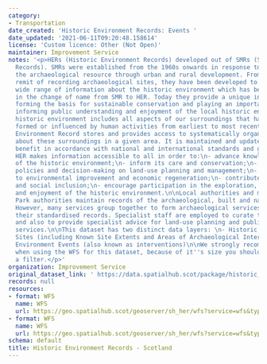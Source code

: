 ```yaml
---
category:
- Transportation
date_created: 'Historic Environment Records: Events '
date_updated: '2021-06-11T09:20:48.158614'
license: 'Custom licence: Other (Not Open)'
maintainer: Improvement Service
notes: '<p>HERs (Historic Environment Records) developed out of SMRs (Sites and Monuments
  Records). SMRs were established from the 1960s onwards in response to the loss of
  the archaeological resource through urban and rural development. From their original
  remit of recording archaeological sites, they have been developed to encompass a
  wide range of information about the historic environment which has been reflected
  in the change of name from SMR to HER. Today they provide a unique information resource,
  forming the basis for sustainable conservation and playing an important role in
  informing public understanding and enjoyment of the local historic environment.\nThe
  historic environment includes all aspects of our surroundings that have been built,
  formed or influenced by human activities from earliest to most recent times. A Historic
  Environment Record stores and provides access to systematically organised information
  about these surroundings in a given area. It is maintained and updated for public
  benefit in accordance with national and international standards and guidance. An
  HER makes information accessible to all in order to:\n- advance knowledge and understanding
  of the historic environment;\n- inform its care and conservation;\n- inform public
  policies and decision-making on land-use planning and management;\n- contribute
  to environmental improvement and economic regeneration;\n- contribute to education
  and social inclusion;\n- encourage participation in the exploration, appreciation
  and enjoyment of the historic environment.\n\nLocal authorities and most National
  Park authorities maintain records of the archaeological, built and natural environment.
  However, many services group together to form archaeological services to collate
  their standardised records. Specialist staff are employed to curate these records
  and also to provide specialist advice for land-use planning and public information
  services.\n\nThis dataset has two distinct data layers: \n- Historic Environment
  Sites (including Known Site Extents and Areas of Archaeological Interest)\n- Historic
  Environment Events (also known as interventions)\n\nWe strongly recommend that,
  when using the WFS for this dataset, because of it''s size you should use it with
  a filter.</p>'
organization: Improvement Service
original_dataset_link: ' https://data.spatialhub.scot/package/historic_environment_records-is'
records: null
resources:
- format: WFS
  name: WFS
  url: https://geo.spatialhub.scot/geoserver/sh_her/wfs?service=wfs&typeName=sh_her:pub_herev
- format: WFS
  name: WFS
  url: https://geo.spatialhub.scot/geoserver/sh_her/wfs?service=wfs&typeName=sh_her:pub_herst
schema: default
title: Historic Environment Records - Scotland
---
```

